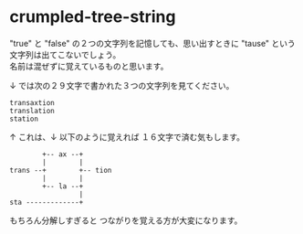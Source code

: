 # crumpled-tree-string

"true" と "false" の２つの文字列を記憶しても、思い出すときに "tause" という文字列は出てこないでしょう。  
名前は混ぜずに覚えているものと思います。  

↓ では次の２９文字で書かれた３つの文字列を見てください。  

```plain
transaxtion
translation
station
```

↑ これは、↓ 以下のように覚えれば １６文字で済む気もします。  

```plain
        +-- ax --+
        |        |
trans --+        +-- tion
        |        |
        +-- la --+
                 |
sta -------------+
```

もちろん分解しすぎると つながりを覚える方が大変になります。  
